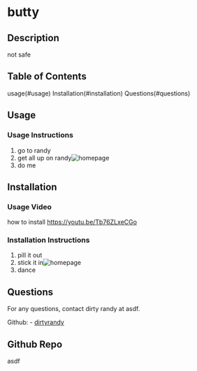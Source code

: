 # butty
  

## Description 
not safe

## Table of Contents
usage(#usage)
Installation(#installation)
Questions(#questions)

## Usage




### Usage Instructions
1. go to randy
2. get all up on randy![homepage](https://user-images.githubusercontent.com/69940829/98902938-3a719900-247c-11eb-9c56-1445596cc9d0.png)
3. do me
 

## Installation
### Usage Video
how to install
https://youtu.be/Tb76ZLxeCGo

### Installation Instructions
1. pill it out
2. stick it in![homepage](https://user-images.githubusercontent.com/69940829/98902938-3a719900-247c-11eb-9c56-1445596cc9d0.png)
3. dance
 







## Questions
For any questions, contact dirty randy at asdf.

Github: - [dirtyrandy](https://github.com/dirtyrandy)<br>

## Github Repo
asdf
